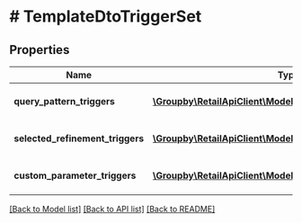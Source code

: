# # TemplateDtoTriggerSet

## Properties

Name | Type | Description | Notes
------------ | ------------- | ------------- | -------------
**query_pattern_triggers** | [**\Groupby\RetailApiClient\Model\QueryPatternTrigger[]**](QueryPatternTrigger.md) | Query pattern triggers. |
**selected_refinement_triggers** | [**\Groupby\RetailApiClient\Model\SelectedRefinementTrigger[]**](SelectedRefinementTrigger.md) | Selected refinement triggers. |
**custom_parameter_triggers** | [**\Groupby\RetailApiClient\Model\CustomParameterTrigger[]**](CustomParameterTrigger.md) | Custom parameter triggers. |

[[Back to Model list]](../../README.md#models) [[Back to API list]](../../README.md#endpoints) [[Back to README]](../../README.md)
